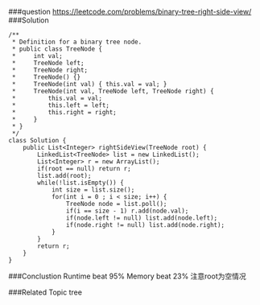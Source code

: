 ###question
https://leetcode.com/problems/binary-tree-right-side-view/
###Solution
```
/**
 * Definition for a binary tree node.
 * public class TreeNode {
 *     int val;
 *     TreeNode left;
 *     TreeNode right;
 *     TreeNode() {}
 *     TreeNode(int val) { this.val = val; }
 *     TreeNode(int val, TreeNode left, TreeNode right) {
 *         this.val = val;
 *         this.left = left;
 *         this.right = right;
 *     }
 * }
 */
class Solution {
    public List<Integer> rightSideView(TreeNode root) {
        LinkedList<TreeNode> list = new LinkedList();
        List<Integer> r = new ArrayList();
        if(root == null) return r;
        list.add(root);
        while(!list.isEmpty()) {
            int size = list.size();
            for(int i = 0 ; i < size; i++) {
                TreeNode node = list.poll();
                if(i == size - 1) r.add(node.val);
                if(node.left != null) list.add(node.left);
                if(node.right != null) list.add(node.right);
            }
        }
        return r;
    }
}
```

###Conclustion
Runtime beat 95%
Memory beat 23%
注意root为空情况

###Related Topic
tree